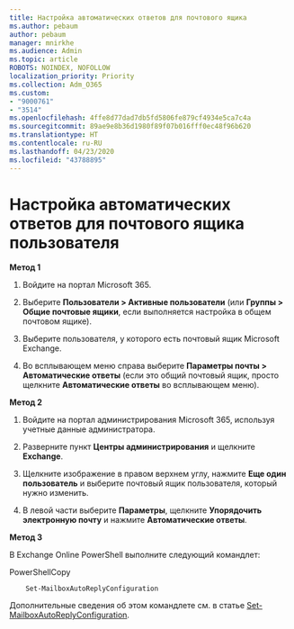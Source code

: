 ```yaml
---
title: Настройка автоматических ответов для почтового ящика
ms.author: pebaum
author: pebaum
manager: mnirkhe
ms.audience: Admin
ms.topic: article
ROBOTS: NOINDEX, NOFOLLOW
localization_priority: Priority
ms.collection: Adm_O365
ms.custom:
- "9000761"
- "3514"
ms.openlocfilehash: 4ffe8d77dad7db5fd5806fe879cf4934e5ca7c4a
ms.sourcegitcommit: 89ae9e8b36d1980f89f07b016fff0ec48f96b620
ms.translationtype: HT
ms.contentlocale: ru-RU
ms.lasthandoff: 04/23/2020
ms.locfileid: "43788895"
---
```

# <a name="set-auto-replies-for-a-users-mailbox"></a>Настройка автоматических ответов для почтового ящика пользователя

**Метод 1**

1. Войдите на портал Microsoft 365.

2. Выберите **Пользователи > Активные пользователи** (или **Группы > Общие почтовые ящики**, если выполняется настройка в общем почтовом ящике).

3. Выберите пользователя, у которого есть почтовый ящик Microsoft Exchange.

4. Во всплывающем меню справа выберите **Параметры почты > Автоматические ответы** (если это общий почтовый ящик, просто щелкните **Автоматические ответы** во всплывающем меню).

**Метод 2**

1. Войдите на портал администрирования Microsoft 365, используя учетные данные администратора.

2. Разверните пункт **Центры администрирования** и щелкните **Exchange**.

3. Щелкните изображение в правом верхнем углу, нажмите **Еще один пользователь** и выберите почтовый ящик пользователя, который нужно изменить.

4. В левой части выберите **Параметры**, щелкните **Упорядочить электронную почту** и нажмите **Автоматические ответы**.

**Метод 3**

В Exchange Online PowerShell выполните следующий командлет:

PowerShellCopy

```
    Set-MailboxAutoReplyConfiguration
```

Дополнительные сведения об этом командлете см. в статье [Set-MailboxAutoReplyConfiguration](https://docs.microsoft.com/powershell/module/exchange/mailboxes/set-mailboxautoreplyconfiguration).
